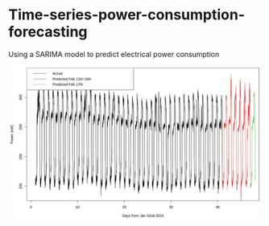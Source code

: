 # Time-series-power-consumption-forecasting
Using a SARIMA model to predict electrical power consumption

<img src="./power consumption prediction.jpg">
